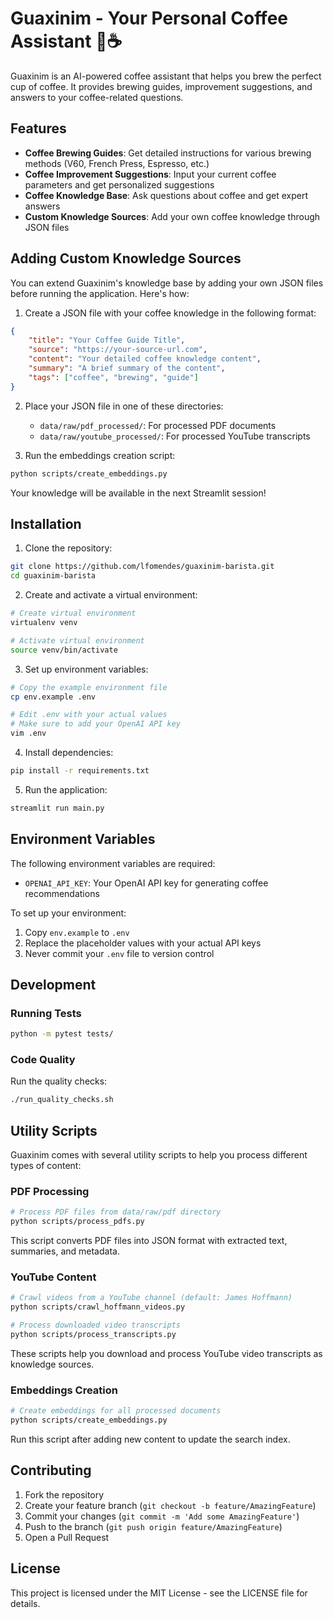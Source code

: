 # Guaxinim - Your Personal Coffee Assistant 🦝☕

Guaxinim is an AI-powered coffee assistant that helps you brew the perfect cup of coffee. It provides brewing guides, improvement suggestions, and answers to your coffee-related questions.

## Features

- **Coffee Brewing Guides**: Get detailed instructions for various brewing methods (V60, French Press, Espresso, etc.)
- **Coffee Improvement Suggestions**: Input your current coffee parameters and get personalized suggestions
- **Coffee Knowledge Base**: Ask questions about coffee and get expert answers
- **Custom Knowledge Sources**: Add your own coffee knowledge through JSON files

## Adding Custom Knowledge Sources

You can extend Guaxinim's knowledge base by adding your own JSON files before running the application. Here's how:

1. Create a JSON file with your coffee knowledge in the following format:
```json
{
    "title": "Your Coffee Guide Title",
    "source": "https://your-source-url.com",
    "content": "Your detailed coffee knowledge content",
    "summary": "A brief summary of the content",
    "tags": ["coffee", "brewing", "guide"]
}
```

2. Place your JSON file in one of these directories:
   - `data/raw/pdf_processed/`: For processed PDF documents
   - `data/raw/youtube_processed/`: For processed YouTube transcripts

3. Run the embeddings creation script:
```bash
python scripts/create_embeddings.py
```

Your knowledge will be available in the next Streamlit session!

## Installation

1. Clone the repository:
```bash
git clone https://github.com/lfomendes/guaxinim-barista.git
cd guaxinim-barista
```

2. Create and activate a virtual environment:
```bash
# Create virtual environment
virtualenv venv 

# Activate virtual environment
source venv/bin/activate
```

3. Set up environment variables:
```bash
# Copy the example environment file
cp env.example .env

# Edit .env with your actual values
# Make sure to add your OpenAI API key
vim .env
```

4. Install dependencies:
```bash
pip install -r requirements.txt
```

5. Run the application:
```bash
streamlit run main.py
```

## Environment Variables

The following environment variables are required:

- `OPENAI_API_KEY`: Your OpenAI API key for generating coffee recommendations

To set up your environment:
1. Copy `env.example` to `.env`
2. Replace the placeholder values with your actual API keys
3. Never commit your `.env` file to version control

## Development

### Running Tests
```bash
python -m pytest tests/
```

### Code Quality
Run the quality checks:
```bash
./run_quality_checks.sh
```

## Utility Scripts

Guaxinim comes with several utility scripts to help you process different types of content:

### PDF Processing
```bash
# Process PDF files from data/raw/pdf directory
python scripts/process_pdfs.py
```
This script converts PDF files into JSON format with extracted text, summaries, and metadata.

### YouTube Content
```bash
# Crawl videos from a YouTube channel (default: James Hoffmann)
python scripts/crawl_hoffmann_videos.py

# Process downloaded video transcripts
python scripts/process_transcripts.py
```
These scripts help you download and process YouTube video transcripts as knowledge sources.

### Embeddings Creation
```bash
# Create embeddings for all processed documents
python scripts/create_embeddings.py
```
Run this script after adding new content to update the search index.

## Contributing

1. Fork the repository
2. Create your feature branch (`git checkout -b feature/AmazingFeature`)
3. Commit your changes (`git commit -m 'Add some AmazingFeature'`)
4. Push to the branch (`git push origin feature/AmazingFeature`)
5. Open a Pull Request

## License

This project is licensed under the MIT License - see the LICENSE file for details.

